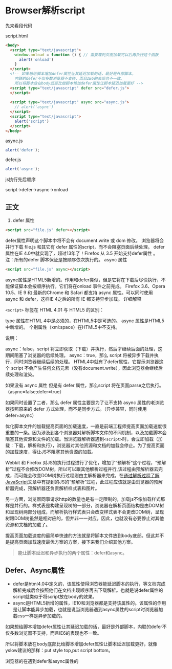 # Browser解析script

先来看段代码

script.html

```html
<body>
  <script type="text/javascript">
    window.onload = function () { // 需要等到页面加载完以后再执行这个函数
      alert('onload')
    }
  </script>
  <!-- 如果想给脚本增加defer属性让其延迟加载的话，最好是外部脚本，
    内联的defer不仅多数浏览器不支持，而且IE6的表现也不一致。
    所以将脚本放在body底部比给脚本增加defer属性让脚本延迟加载更好 -->
  <script type="text/javascript" defer src="defer.js">
  </script>
  
  <script type="text/javascript" async src="async.js">
    // alert('async')
  </script>
  <script type="text/javascript">
    alert('script')
  </script>
</body>
```

async.js

```js
alert('defer');
```

defer.js

```js
alert('async');
```

js执行先后顺序

script->defer->async->onload

## 正文

1. defer 属性

```html
<script src="file.js" defer></script>
```

defer属性声明这个脚本中将不会有 document.write 或 dom 修改。
浏览器将会并行下载 file.js 和其它有 defer 属性的script，而不会阻塞页面后续处理。
defer属性在IE 4.0中就实现了，超过13年了！Firefox 从 3.5 开始支持defer属性 。
注：所有的defer 脚本保证是按顺序依次执行的。
 async 属性

```html
<script src="file.js" async></script>
```

async属性是HTML5新增的。作用和defer类似，但是它将在下载后尽快执行，不能保证脚本会按顺序执行。它们将在onload 事件之前完成。
Firefox 3.6、Opera 10.5、IE 9 和 最新的Chrome 和 Safari 都支持 async 属性。可以同时使用 async 和 defer，这样IE 4之后的所有 IE 都支持异步加载。
详细解释

`<script>` 
标签在 HTML 4.01 与 HTML5 的区别：

  type 属性在HTML 4中是必须的，在HTML5中是可选的。
  async 属性是HTML5中新增的。
  个别属性（xml:space）在HTML5中不支持。

说明：

  async：false，script 将立即获取（下载）并执行，然后才继续后面的处理，这期间阻塞了浏览器的后续处理。
  async：true，那么 script 将被异步下载并执行，同时浏览器继续后续的处理。
  HTML4中就有了defer属性，它提示浏览器这个 script 不会产生任何文档元素（没有document.write），因此浏览器会继续后续处理和渲染。

  如果没有 async 属性 但是有 defer 属性，那么script 将在页面parse之后执行。（async=false;defer=true）

  如果同时设置了二者，那么 defer 属性主要是为了让不支持 async 属性的老浏览器按照原来的 defer 方式处理，而不是同步方式。（异步兼容，同时使用defer+async）

优化脚本文件的加载提高页面的加载速度，一直是前端工程师提高页面加载速度很重要的一条。因为涉及到各个浏览器对解析脚本文件的不同机制，以及加载脚本会阻塞其他资源和文件的加载。当浏览器解析器遇到`<script>`时，会立即加载（加载：下载，解析和执行），浏览器对其他资源和文档的加载会停止。为了提高页面的加载速度，得让JS不阻塞其他资源的加载。

Webkit 和 Firefox 对JS的执行过程进行了优化，增加了“预解析”这个过程，“预解析”过程不会修改DOM树，所以可以跟其他解析过程并行,该过程由预解析器去完成，而可能会改变DOM树执行过程则由主解析器来完成，在[通过解析过程了解JavaScript](http://www.html5jscss.com/js-data-scope-52.html#2)文章中有提到的JS的“预解析”过程，此过程应该就是由浏览器的预解析器完成，预解析器还负责解析样式表和图片。

另一方面，浏览器同事请求http的数量也是有一定限制的，加载js不像加载样式那样是并行的。样式表是构建呈现树的一部分，浏览器在解析页面结构是由DOM树和呈现树两部分组成，而解析执行样式表只会改变样式表不会更改DOM树，呈现树跟DOM树虽然是相对应的，但并非一一对应。因此，也就没有必要停止对其他资源和文档的加载了。

提高页面加载速度的最简单快速的方法就是将脚本文件放到body底部。但这并不是提高页面加载速度最优方案的方案，接下来我们介绍其他方案。



> 能让脚本延迟和异步执行的两个属性：defer和async。

## Defer、Async属性

- defer是html4.0中定义的，该属性使得浏览器能延迟脚本的执行，等文档完成解析完成后会按照他们在文档出现顺序再去下载解析。也就是说defer属性的script就类似于将script放在body的效果。
- async是HTML5新增的属性，IE10和浏览器都是支持该属性的。该属性的作用是让脚本能异步加载，也就是说当浏览器遇到async属性的script时浏览器加载css一样是异步加载的。

如果想给脚本增加defer属性让其延迟加载的话，最好是外部脚本，内联的defer不仅多数浏览器不支持，而且IE6的表现也不一致。

所以将脚本放在body底部比给脚本增加defer属性让脚本延迟加载更好，就像yslow建议的那样：put style top,put script bottom。

浏览器的在遇到defer和async属性的<script>的浏览器执行过程如下（以下摘自javascript权威指南）：

1. WEB浏览器创建Document对象，并且开始解析WEB页面，解析HTML元素和它们的文本内容后添加Element对象和Text节点到文档中。这个过程的readystate的属性值是“loading”
2. 当HTML解析器遇到没有async和defer属性的<script>时，它把这些元素添加到文档中，然后执行行内或外部脚本。这些脚本会同步执行，并且在脚本下载（如果需要）和执行解析器会暂停。这样脚本就可以用document.write()来把文本插入到输入流中。解析器恢复时这些文本会成为文档的一部分。同步脚本经常单定义函数和注册后面使用的注册事件处理程序，但它们可以遍历和操作文档树，因为在它们执行时已经存在了。这样同步脚本可以看到他自己的<script>元素和它们之前的文档内容
3. 当解析器遇到了设置async属性的<script>元素时，它开始下载脚本，并继续解析文档。脚本会在它下载完成后尽快执行，但是解析器没有停下来等他下载。异步脚本禁止document.write()方法。它们可以看到自己的<script>元素和它之前的所有文档元素，并且可能或干脆不可能访问其他的文档内容。
4. 当文档完成解析，document.readyState属性变成“interactive”。
5. 所有有defer属性的脚本，会被它们在文档的里的出现顺序执行。异步脚本可能也会在这个时间执行。延迟脚本能访问完整的文档树，禁止使用document.write()方法。
6. 浏览器在Document对象上触发DOMContentLoaded事件。这标志着程序执行从同步脚本执行阶段转到异步事件驱动阶段。但要注意，这时可能还有异步脚本没有执行完成。
7. 这时，文档已经完全解析完成，但是浏览器可能还在等待其他内容载入，如图片。当所有这些内容完成载入时，并且所有异步脚本完成载入和执行，document.readyState属性变为“complete”，WEB浏览器出发Window对象上的load事件。
8. 从此刻起，会调用异步事件，以异步响应用户输入事件，网络事件，计算器过期等。